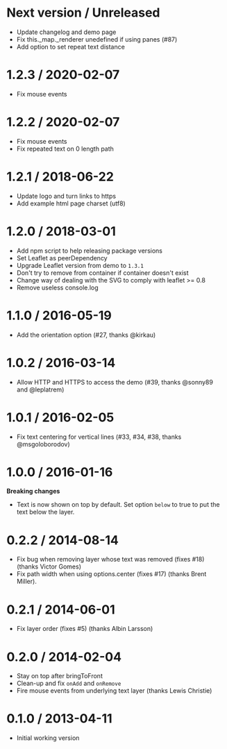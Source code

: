 Next version / Unreleased
==================
  * Update changelog and demo page
  * Fix this._map._renderer unedefined if using panes (#87)
  * Add option to set repeat text distance

1.2.3 / 2020-02-07
==================

  * Fix mouse events

1.2.2 / 2020-02-07
==================

  * Fix mouse events
  * Fix repeated text on 0 length path

1.2.1 / 2018-06-22
==================

  * Update logo and turn links to https
  * Add example html page charset (utf8)

1.2.0 / 2018-03-01
==================

  * Add npm script to help releasing package versions
  * Set Leaflet as peerDependency
  * Upgrade Leaflet version from demo to `1.3.1`
  * Don't try to remove from container if container doesn't exist
  * Change way of dealing with the SVG to comply with leaflet >= 0.8
  * Remove useless console.log

1.1.0 / 2016-05-19
==================

  * Add the orientation option (#27, thanks @kirkau)

1.0.2 / 2016-03-14
==================

  * Allow HTTP and HTTPS to access the demo (#39, thanks @sonny89 and @leplatrem)

1.0.1 / 2016-02-05
==================

  * Fix text centering for vertical lines (#33, #34, #38, thanks @msgoloborodov)

1.0.0 / 2016-01-16
==================

**Breaking changes**

  * Text is now shown on top by default. Set option ``below`` to true to put the text below the layer.

0.2.2 / 2014-08-14
==================

  * Fix bug when removing layer whose text was removed (fixes #18) (thanks Victor Gomes)
  * Fix path width when using options.center (fixes #17) (thanks Brent Miller).

0.2.1 / 2014-06-01
==================

  * Fix layer order (fixes #5) (thanks Albin Larsson)

0.2.0 / 2014-02-04
==================

  * Stay on top after bringToFront
  * Clean-up and fix `onAdd` and `onRemove`
  * Fire mouse events from underlying text layer (thanks Lewis Christie)

0.1.0  / 2013-04-11
===================

  * Initial working version

